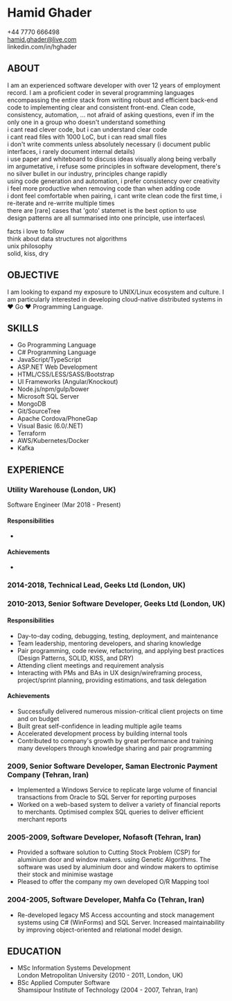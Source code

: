 # Hamid Ghader
+44 7770 666498\
hamid.ghader@live.com\
linkedin.com/in/hghader
 
 ## ABOUT
I am an experienced software developer with over 12 years of employment record. I am a proficient coder in several programming languages encompassing the entire stack from writing robust and efficient back-end code to implementing clear and consistent front-end.
Clean code, consistency, automation, ... 
not afraid of asking questions, even if im the only one in a group who doesn't understand something\
i cant read clever code, but i can understand clear code\
i cant read files with 1000 LoC, but i can read small files\
i don't write comments unless absolutely necessary (i document public interfaces, i rarely document internal details)\
i use paper and whiteboard to discuss ideas visually along being verbally\
im argumetative, i refuse some principles in software development, there's no silver bullet in our industry, principles change rapidly\
using code generation and automation, i prefer consistency over creativity\
i feel more productive when removing code than when adding code\
i dont feel comfortable when pairing, i cant write clean code the first time, i re-iterate and re-wrrite multiple times\
there are [rare] cases that 'goto' statemet is the best option to use\
design patterns are all summarised into one principle, use interfaces\


facts i love to follow\
think about data structures not algorithms\
unix philosophy\
solid, kiss, dry


## OBJECTIVE
I am looking to expand my exposure to UNIX/Linux ecosystem and culture. I am particularly interested in developing cloud-native distributed systems in ♥ Go ♥ Programming Language.

## SKILLS
- Go Programming Language
- C# Programming Language 
- JavaScript/TypeScript 
- ASP.NET Web Development 
- HTML/CSS/LESS/SASS/Bootstrap 
- UI Frameworks (Angular/Knockout)
- Node.js/npm/gulp/bower
- Microsoft SQL Server 
- MongoDB
- Git/SourceTree 
- Apache Cordova/PhoneGap
- Visual Basic (6.0/.NET)
- Terraform
- AWS/Kubernetes/Docker
- Kafka

## EXPERIENCE

### Utility Warehouse (London, UK)
Software Engineer (Mar 2018 - Present)

#### Responsibilities
- 
#### Achievements
- 

### 2014-2018, Technical Lead, Geeks Ltd (London, UK)
### 2010-2013, Senior Software Developer, Geeks Ltd (London, UK)

#### Responsibilities
- Day-to-day coding, debugging, testing, deployment, and maintenance
- Team leadership, mentoring developers, and sharing knowledge
- Pair programming, code review, refactoring, and applying best practices (Design Patterns, SOLID, KISS, and DRY)
- Attending client meetings and requirement analysis
- Interacting with PMs and BAs in UX design/wireframing process, project/sprint planning, providing estimations, and task delegation
#### Achievements
- Successfully delivered numerous mission-critical client projects on time and on budget
- Built great self-confidence in leading multiple agile teams
- Accelerated development process by building internal tools
- Contributed to company's growth by great performance and training many developers through knowledge sharing and pair programming 



### 2009, Senior Software Developer, Saman Electronic Payment Company (Tehran, Iran)

- Implemented a Windows Service to replicate large volume of financial transactions from Oracle to SQL Server for reporting purposes
- Worked on a web-based system to deliver a variety of financial reports to merchants. Optimised complex SQL queries to deliver efficient merchant reports


### 2005-2009, Software Developer, Nofasoft (Tehran, Iran)

- Provided a software solution to Cutting Stock Problem (CSP) for aluminium door and window makers. using Genetic Algorithms. The software was used by aluminium door and window makers to optimise their stock and minimise wastage
- Pleased to offer the company my own developed O/R Mapping tool


### 2004-2005, Software Developer, Mahfa Co (Tehran, Iran)

- Re-developed legacy MS Access accounting and stock management systems using C# (WinForms) and SQL Server. Increased maintainability by improving object-oriented and relational model design.

## EDUCATION
- MSc Information Systems Development<br>
London Metropolitan University (2010 - 2011, London, UK)
- BSc Applied Computer Software<br>
Shamsipour Institute of Technology  (2004 - 2007, Tehran, Iran)
